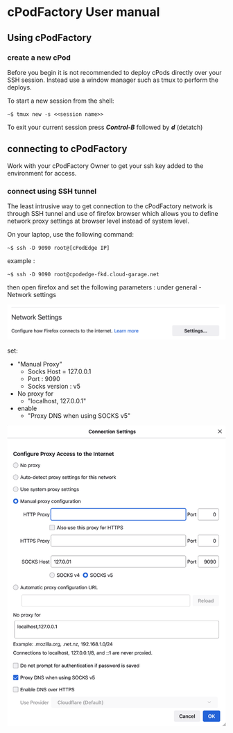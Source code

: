 # cPodFactory User manual

## Using cPodFactory

### create a new cPod

Before you begin it is not recommended to  deploy cPods directly over your SSH session. Instead use a window manager such as tmux to perform the deploys.

To start a new session from the shell:
```shell
~$ tmux new -s <<session name>>
```

To exit your current session press ***Control-B*** followed by ***d*** (detatch)

## connecting to cPodFactory

Work with your cPodFactory Owner to get your ssh key added to the environment for access.

### connect using SSH tunnel

The least intrusive way to get connection to the cPodFactory network is through SSH tunnel and use of firefox browser which allows you to define network proxy settings at browser level instead of system level.

On your laptop, use the following command:
````shell
~$ ssh -D 9090 root@[cPodEdge IP]
````
example :
````shell
~$ ssh -D 9090 root@cpodedge-fkd.cloud-garage.net
````

then open firefox and set the following parameters :
under general - Network settings

![network](images/firefox-settings-network.png)

set:
* "Manual Proxy" 
    * Socks Host = 127.0.0.1
    * Port : 9090
    * Socks version : v5
* No proxy for
    * "localhost, 127.0.0.1"
* enable
    * "Proxy DNS when using SOCKS v5"

![proxy](images/firefox-settings-proxy.png)

